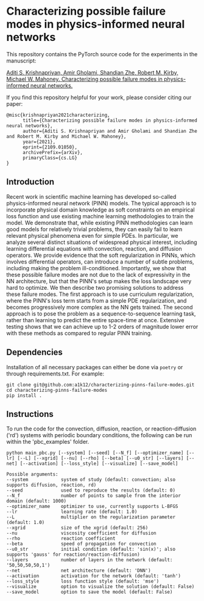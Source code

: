 # Characterizing possible failure modes in physics-informed neural networks

This repository contains the PyTorch source code for the experiments in the manuscript:

[Aditi S. Krishnapriyan, Amir Gholami, Shandian Zhe, Robert M. Kirby, Michael W. Mahoney. Characterizing possible failure modes in physics-informed neural networks.](https://arxiv.org/abs/2109.01050)

If you find this repository helpful for your work, please consider citing our paper:

```
@misc{krishnapriyan2021characterizing,
      title={Characterizing possible failure modes in physics-informed neural networks}, 
      author={Aditi S. Krishnapriyan and Amir Gholami and Shandian Zhe and Robert M. Kirby and Michael W. Mahoney},
      year={2021},
      eprint={2109.01050},
      archivePrefix={arXiv},
      primaryClass={cs.LG}
}
```

## Introduction

Recent work in scientific machine learning has developed so-called physics-informed neural network (PINN) models. The typical approach is to incorporate physical domain knowledge as soft constraints on an empirical loss function and use existing machine learning methodologies to train the model. We demonstrate that, while existing PINN methodologies can learn good models for relatively trivial problems, they can easily fail to learn relevant physical phenomena even for simple PDEs. In particular, we analyze several distinct situations of widespread physical interest, including learning differential equations with convection, reaction, and diffusion operators. We provide evidence that the soft regularization in PINNs, which involves differential operators, can introduce a number of subtle problems, including making the problem ill-conditioned. Importantly, we show that these possible failure modes are not due to the lack of expressivity in the NN architecture, but that the PINN's setup makes the loss landscape very hard to optimize. We then describe two promising solutions to address these failure modes. The first approach is to use curriculum regularization, where the PINN's loss term starts from a simple PDE regularization, and becomes progressively more complex as the NN gets trained. The second approach is to pose the problem as a sequence-to-sequence learning task, rather than learning to predict the entire space-time at once. Extensive testing shows that we can achieve up to 1-2 orders of magnitude lower error with these methods as compared to regular PINN training.

## Dependencies

Installation of all necessary packages can either be done via `poetry` or through requirements.txt. For example:

```
git clone git@github.com:a1k12/characterizing-pinns-failure-modes.git
cd characterizing-pinns-failure-modes
pip install .
```

## Instructions

To run the code for the convection, diffusion, reaction, or reaction-diffusion ('rd') systems with periodic boundary conditions, the following can be run within the 'pbc_examples' folder.

```
python main_pbc.py [--system] [--seed] [--N_f] [--optimizer_name] [--lr] [--L] [--xgrid] [--nu] [--rho] [--beta] [--u0_str] [--layers] [--net] [--activation] [--loss_style] [--visualize] [--save_model]

Possible arguments:
--system            system of study (default: convection; also supports diffusion, reaction, rd)
--seed              used to reproduce the results (default: 0)
--N_f               number of points to sample from the interior domain (default: 1000)
--optimizer_name    optimizer to use, currently supports L-BFGS
--lr                learning rate (default: 1.0)
--L                 multiplier on the regularization parameter (default: 1.0)
--xgrid             size of the xgrid (default: 256)
--nu                viscosity coefficient for diffusion
--rho               reaction coefficient
--beta              speed of propagation for convection
--u0_str            initial condition (default: 'sin(x)'; also supports 'gauss' for reaction/reaction-diffusion)
--layers            number of layers in the network (default: '50,50,50,50,1')
--net               net architecture (default: 'DNN')
--activation        activation for the network (default: 'tanh')
--loss_style        loss function style (default: 'mse')
--visualize         option to visualize the solution (default: False)
--save_model        option to save the model (default: False)
```

